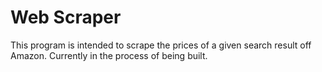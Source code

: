 # Web Scraper

This program is intended to scrape the prices of a given search result off Amazon. Currently in the process of being built.
